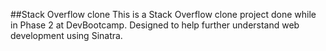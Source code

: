 ##Stack Overflow clone
This is a Stack Overflow clone project done while in Phase 2 at DevBootcamp.
Designed to help further understand web development using Sinatra.
